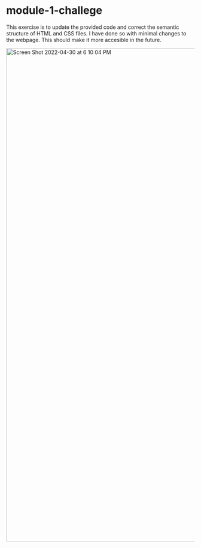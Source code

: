 # module-1-challege

This exercise is to update the provided code and correct the semantic structure of HTML and CSS files. I have done so with minimal changes to the webpage. This should make it more accesible in the future.

<img width="1315" alt="Screen Shot 2022-04-30 at 6 10 04 PM" src="https://user-images.githubusercontent.com/103548864/166128207-87ceff2d-8043-4a7e-bc91-0d80b876a7d8.png">
